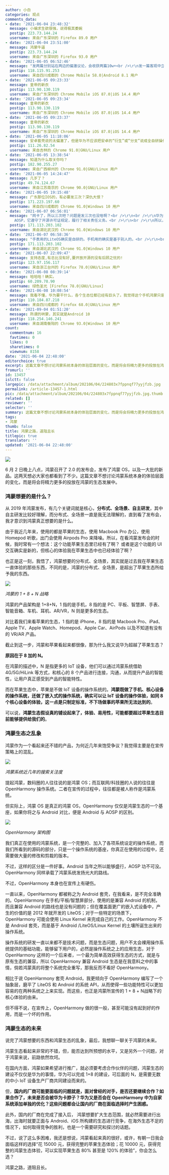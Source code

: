 ```yaml
---
author: 小白
categories: 观点
comments_data:
- date: '2021-06-04 23:48:32'
  message: 小编求生欲很强，说得极其委婉
  postip: 223.73.144.24
  username: 来自广东深圳的 Firefox 89.0 用户
- date: '2021-06-04 23:51:00'
  message: 鸿蒙牛逼
  postip: 223.73.144.24
  username: 来自广东深圳的 Firefox 93.0 用户
- date: '2021-06-05 06:52:46'
  message: "发两篇分别站在两边的偏激议论，会收获两篇10w+<br />\r\n发一篇客观中立的评论，会被口水淹死<br />\r\n这个小编真的很谨慎，幸好这里也不是10w+平台。。。。"
  postip: 118.115.91.253
  username: 来自四川成都的 Chrome Mobile 58.0|Android 8.1 用户
- date: '2021-06-05 09:23:33'
  message: 皇帝的新衣
  postip: 113.90.130.119
  username: 来自广东深圳的 Chrome Mobile iOS 87.0|iOS 14.4 用户
- date: '2021-06-05 09:23:34'
  message: 皇帝的新衣
  postip: 113.90.130.119
  username: 来自广东深圳的 Chrome Mobile iOS 87.0|iOS 14.4 用户
- date: '2021-06-05 09:23:37'
  message: 皇帝的新衣
  postip: 113.90.130.119
  username: 来自广东深圳的 Chrome Mobile iOS 87.0|iOS 14.4 用户
- date: '2021-06-05 11:18:06'
  message: 安卓套壳说的太偏激了，但是华为不应该把安卓的“衍生”或“分支”说成全自研操作系统。
  postip: 111.26.82.54
  username: 来自吉林的 Chrome 91.0|GNU/Linux 用户
- date: '2021-06-05 13:38:54'
  message: 知道为什么取关你吗？
  postip: 182.90.255.27
  username: 来自广西柳州的 Chrome 91.0|GNU/Linux 用户
- date: '2021-06-05 14:24:47'
  message: 几岁了？
  postip: 49.74.124.67
  username: 来自江苏南京的 Chrome 90.0|GNU/Linux 用户
- date: '2021-06-05 19:15:48'
  message: 广东那位IOS的，有必要发三次？深仇大恨？
  postip: 171.223.197.60
  username: 来自四川成都的 Chrome 91.0|Windows 10 用户
- date: '2021-06-07 06:56:01'
  message: "网卡了，所以三次吧？问题是发三次也没啥啊？<br />\r\n<br />\r\n华为消费者业务软件部总裁王成录告诉德国媒体，手机版的鸿蒙是基于
    AOSP，它遵守了开源许可证规定，履行了相关责任义务。<br />\r\n<br />\r\n所以，裁缝没说谎，他们就是想耍猴"
  postip: 171.113.203.102
  username: 来自湖北武汉的 Chrome 91.0|Windows 10 用户
- date: '2021-06-07 06:58:36'
  message: "手表用的LiteOS确实是自研的。手机用的确实是基于别人的。<br />\r\n<br />\r\n国内国外宣传方式表里不一，说白了就是拿情怀骗钱的，耍猴玩"
  postip: 171.113.203.102
  username: 来自湖北武汉的 Chrome 91.0|Windows 10 用户
- date: '2021-06-07 22:09:47'
  message: 支持态度,有总比没有好,要开放开源的没有后顾之忧的!
  postip: 123.97.156.117
  username: 来自浙江台州的 Firefox 78.0|GNU/Linux 用户
- date: '2021-06-08 08:39:14'
  message: 哈哈哈！确实。
  postip: 60.209.78.90
  username: 绿色圣光 [Firefox 78.0|GNU/Linux]
- date: '2021-06-08 10:08:54'
  message: 我看不懂，华为要干什么，各个生态位都已经有巨头了。我觉得这个手机鸿蒙只是用来接手以前积累的华为用户的。
  postip: 110.184.87.218
  username: 来自四川成都的 Firefox 68.0|GNU/Linux 用户
- date: '2021-09-04 01:51:20'
  message: 所谓的哄蒙，其实就是Android 10
  postip: 118.254.146.241
  username: 来自湖南衡阳的 Chrome 93.0|Windows 10 用户
count:
  commentnum: 16
  favtimes: 0
  likes: 0
  sharetimes: 0
  viewnum: 8158
date: '2021-06-04 22:48:00'
editorchoice: true
excerpt: 这篇文章不想讨论鸿蒙系统本身的体验层面的变化，而是将会将精力更多的投放在鸿蒙的生态发展中。
fromurl: ''
id: 13457
islctt: false
largepic: /data/attachment/album/202106/04/224803x7fppnqf77yyjfzb.jpg
permalink: /article-13457-1.html
pic: /data/attachment/album/202106/04/224803x7fppnqf77yyjfzb.jpg.thumb.jpg
related: []
reviewer: ''
selector: ''
summary: 这篇文章不想讨论鸿蒙系统本身的体验层面的变化，而是将会将精力更多的投放在鸿蒙的生态发展中。
tags:
- 鸿蒙
thumb: false
title: 鸿蒙之路，道阻且长
titlepic: true
translator: ''
updated: '2021-06-04 22:48:00'
---
```


![](/data/attachment/album/202106/04/224803x7fppnqf77yyjfzb.jpg)


6 月 2 日晚上八点，鸿蒙召开了 2.0 的发布会，发布了鸿蒙 OS，以及一大批的新品。这两天想必大家也都看到了不少。这篇文章不想讨论鸿蒙系统本身的体验层面的变化，而是将会将精力更多的投放在鸿蒙的生态发展中。


### 鸿蒙想要的是什么？


从 2019 年鸿蒙发布，有几个关键词就是核心，**分布式、全场景、自主研发**，其中自主研发比较好理解，而分布式、全场景一直是我无法理解的，直到看了发布会，我才意识到鸿蒙真正想要的是什么。 


由于我近几年来，使用的都是苹果的生态，使用 Macbook Pro 办公，使用 Homepod 听歌，出门会使用 Airpods Pro 来降噪。所以，在看鸿蒙发布会的时候，我时常有一个想法：这个功能苹果生态里已经有了啊？ 或者是这个功能的 UI 交互确实是新的，但核心的体验我在苹果生态中也已经体验了啊？ 


也正是这一刻，我悟了，鸿蒙想要的分布式、全场景，其实就是过去我在苹果生态一直体验的那些东西，不同的是，鸿蒙的分布式、全场景，是超出了苹果生态所给予我的东西。


![](/data/attachment/album/202106/04/224147uqxu94xvvlf19482.png)


*鸿蒙的 1 + 8 + N 战略*


鸿蒙的产品架构是 1+8+N，1 指的是手机，8 指的是 PC、平板、智慧屏、手表、智能音箱、车机、耳机、AR/VR，N 则是更多的生态。


对比着我们来看苹果的生态，1 指的是 iPhone，8 指的是 Macbook Pro、iPad、Apple TV、Apple Watch、Homepod、Apple Car、AirPods 以及不知道有没有的 VR/AR 产品。


截止到这一步，鸿蒙和苹果看起来都很像，那为什么我又说华为超越了苹果生态？


**原因在于 8 加的 N。**


在鸿蒙的描述中，N 是指更多的 IoT 设备，他们可以通过鸿蒙系统借助 4G/5G/HiLink 等方式，和核心的 8 个产品进行连接，沟通，从而提升产品的智能性，让用户真正感受到产品的智能特性。


而在苹果生态中，苹果是不做 IoT 设备的操作系统的。**鸿蒙既做了手机、核心设备的操作系统，还做了嵌入式的操作系统，确实可以让 IoT 设备的操作体验，如同 8 个核心设备的体验，这一点是只制定标准，不下场做事的苹果所无法达到的**。


可以说，**鸿蒙生态假设真的铺设起来了，体验、易用性，可能都要超过苹果生态目前能够提供给我们的**。


### 鸿蒙生态之乱象


鸿蒙作为一个看起来还不错的产品，为何近几年来饱受争议？我觉得主要是在宣传策略上的混乱。


![](/data/attachment/album/202106/04/224305nao3xua1o2jg3xa9.png)


*鸿蒙系统近几年的搜索关注度* 


提起鸿蒙，数码圈的人往往说的是鸿蒙 OS；而互联网/科技圈的人说的往往是 OpenHarmony 操作系统。二者在宣传的过程中，往往都是被人称作是鸿蒙系统。


但实际上，鸿蒙 OS 是真正的鸿蒙 OS，OpenHarmony 仅仅是鸿蒙生态的一个基座，如果你将之与 Android 对比，便是 Android 与 AOSP 的区别。


![](/data/attachment/album/202106/04/224336t72gddgygyq1jeg3.png)


*OpenHarmony 架构图*


我们真正在使用的鸿蒙系统，是一个完整的、加入了各项系统设定的操作系统，而我们所看到的源码的部分，只是一个操作系统的基座，你真正在使用的过程中，还需要做大量的修改和剪裁的版本。


不过，这样的区分是一件好事。Android 当年之所以能够盛行，AOSP 功不可没。OpenHarmony 同样承载了鸿蒙系统发扬光大的路线。


不过，OpenHarmony 本身也在宣传上有硬伤。


一直以来，OpenHarmony 都被称之为 Android 套壳，在我看来，是不完全准确的。OpenHarmony 在手机/平板/智慧屏部分，使用的是兼容 Android 的机制，而且兼容 Android 的路线也是没有问题的；但在覆盖面更广的嵌入式设备中，产生的价值的是 2012 年就开发的 LiteOS；对于一些特定的场景下，OpenHarmony 可能会使用 Linux Kernel 来完成自己的工作。OpenHarmony 不是 Android 套壳，而是基于 Android /LiteOS/Linux Kernel 的土壤所诞生出来的操作系统。


操作系统的研发一直以来都不是技术问题，而是生态问题，用户不太会裸用操作系统提供的基础功能，能够留下用户的，必然是操作系统之上的应用生态，对于 OpenHarmony 这样的一个后来者，一个最为简单高效获得生态的方式，就是与原有生态的兼容，所以 OpenHarmony 兼容 Android 生态是在我意料之中的事情，倘若鸿蒙真的将整个系统完全重写，那我反而不看好 OpenHarmony。


相比于说 OpenHarmony 套壳 Android，我更倾向于 OpenHarmony 编写了一个抽象层，磨平了 LiteOS 和 Android 的系统 API，从而使得一些功能特性可以更加容易的在两种系统之上来实现。而这些，也正是鸿蒙所宣传的 1 + 8 + N战略下的核心体验的由来。


但不得不说，在宣传上，OpenHarmony 做的很一般，甚至可能没有起到好的作用，而是一个坏的作用。


### 鸿蒙生态的未来


说完了鸿蒙想要的东西和鸿蒙生态的乱象，最后，我想聊一聊关于鸿蒙的未来。


鸿蒙生态看起来非常的不错，但，能否达到所预想的水平，又是另外一个问题，对于鸿蒙来说，前路依然坎坷。


在国内方面，鸿蒙如果希望进行推广，就必须要考虑合作伙伴的问题，鸿蒙生态的建设不仅仅是华为的事情，华为可以完成 1+8 的建设，可后面的 N，是需要无数的中小 IoT 设备生产厂商共同建设而来的。


但，**国内的厂商可能要面临的问题就是，面对曾经的对手，是否还要继续合作？如果合作了，未来是否会被华为卡脖子？华为又是否会在 OpenHarmony 中为自家系统添加单独的优化？这些问题都会让国内的厂商在面临选择时产生困惑。** 


此外，国内的厂商在完成了接入后， 鸿蒙想要扩大生态范围，就必然需要进行出海，出海时就要正面与 Android、iOS 所构建的生态进行竞争，在海外生态不足的情况下，如何取得竞争的胜利，也是一个需要研究和探讨的话题。


不过，说了这么多困难，我还是想说，鸿蒙看起来真的很好，或许，有朝一日我会面临这样的选择“花 15000 元，获得完整的苹果生态体验；花 10000 元，获得完整的鸿蒙生态体验，可以实现苹果生态 80% 甚至是 120% 的体验”，你会怎么选？


鸿蒙之路，道阻且长。
